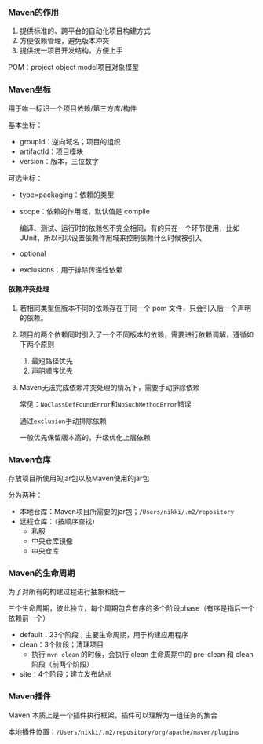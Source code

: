 ### Maven的作用

1. 提供标准的、跨平台的自动化项目构建方式
2. 方便依赖管理，避免版本冲突
3. 提供统一项目开发结构，方便上手

POM：project object model项目对象模型



### Maven坐标

用于唯一标识一个项目依赖/第三方库/构件

基本坐标：

- groupId：逆向域名；项目的组织
- artifactId：项目模块
- version：版本，三位数字

可选坐标：

- type=packaging：依赖的类型

- scope：依赖的作用域，默认值是 compile

  编译、测试、运行时的依赖包不完全相同，有的只在一个环节使用，比如JUnit，所以可以设置依赖作用域来控制依赖什么时候被引入

- optional

- exclusions：用于排除传递性依赖



#### 依赖冲突处理

1. 若相同类型但版本不同的依赖存在于同一个 pom 文件，只会引入后一个声明的依赖。

2. 项目的两个依赖同时引入了一个不同版本的依赖，需要进行依赖调解，遵循如下两个原则

   1. 最短路径优先
   2. 声明顺序优先

3. Maven无法完成依赖冲突处理的情况下，需要手动排除依赖

   常见：`NoClassDefFoundError`和`NoSuchMethodError`错误

   通过`exclusion`手动排除依赖

   一般优先保留版本高的，升级优化上层依赖



### Maven仓库

存放项目所使用的jar包以及Maven使用的jar包

分为两种：

- 本地仓库：Maven项目所需要的jar包；`/Users/nikki/.m2/repository`
- 远程仓库：（按顺序查找）
  - 私服
  - 中央仓库镜像
  - 中央仓库

### Maven的生命周期

为了对所有的构建过程进行抽象和统一

三个生命周期，彼此独立，每个周期包含有序的多个阶段phase（有序是指后一个依赖前一个）

- default：23个阶段；主要生命周期，用于构建应用程序
- clean：3个阶段；清理项目
  - 执行 `mvn clean` 的时候，会执行 clean 生命周期中的 pre-clean 和 clean 阶段（前两个阶段）
- site：4个阶段；建立发布站点

### Maven插件

Maven 本质上是一个插件执行框架，插件可以理解为一组任务的集合

本地插件位置：`/Users/nikki/.m2/repository/org/apache/maven/plugins`

